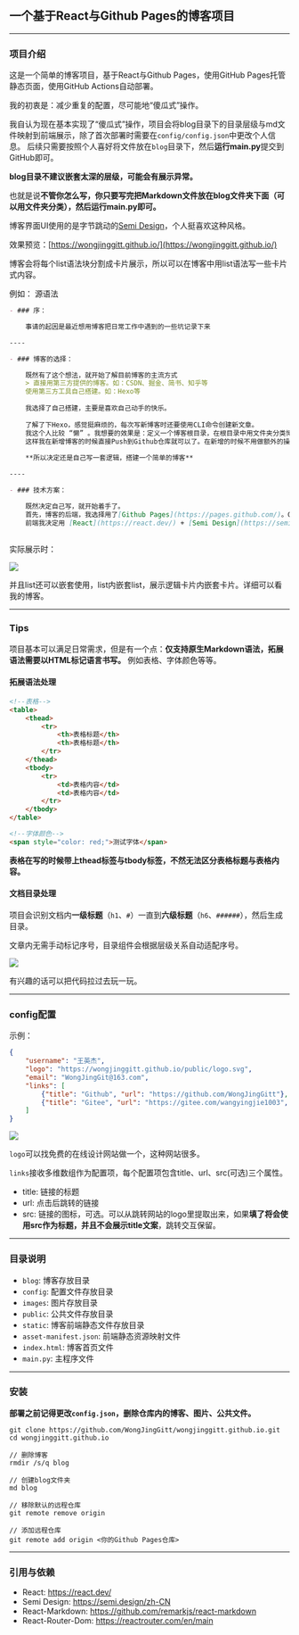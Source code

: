 ## 一个基于React与Github Pages的博客项目  

----

### 项目介绍
这是一个简单的博客项目，基于React与Github Pages，使用GitHub Pages托管静态页面，使用GitHub Actions自动部署。  

我的初衷是：减少重复的配置，尽可能地“傻瓜式”操作。

我自认为现在基本实现了“傻瓜式”操作，项目会将blog目录下的目录层级与md文件映射到前端展示，除了首次部署时需要在`config/config.json`中更改个人信息。
后续只需要按照个人喜好将文件放在`blog`目录下，然后**运行main.py**提交到GitHub即可。

**blog目录不建议嵌套太深的层级，可能会有展示异常。**

也就是说**不管你怎么写，你只要写完把Markdown文件放在blog文件夹下面（可以用文件夹分类），然后运行main.py即可。**

博客界面UI使用的是字节跳动的[Semi Design](https://semi.design/zh-CN/)，个人挺喜欢这种风格。

效果预览：[https://wongjinggitt.github.io/](https://wongjinggitt.github.io/)

博客会将每个list语法块分割成卡片展示，所以可以在博客中用list语法写一些卡片式内容。

例如： 源语法
```markdown
- ### 序： 

    事请的起因是最近想用博客把日常工作中遇到的一些坑记录下来  

----

- ### 博客的选择：

    既然有了这个想法，就开始了解目前博客的主流方式
    > 直接用第三方提供的博客。如：CSDN、掘金、简书、知乎等  
    使用第三方工具自己搭建。如：Hexo等  
    
    我选择了自己搭建，主要是喜欢自己动手的快乐。  
    
    了解了下Hexo，感觉挺麻烦的，每次写新博客时还要使用CLI命令创建新文章。  
    我这个人比较 “懒” 。我想要的效果是：定义一个博客根目录，在根目录中用文件夹分类博客类型，然后把本地的层级映射到博客前端。  
    这样我在新增博客的时候直接Push到Github仓库就可以了。在新增的时候不用做额外的操作，只要新增文件夹或者文件就可以了。  
    
    **所以决定还是自己写一套逻辑，搭建一个简单的博客**  

----

- ### 技术方案：  

    既然决定自己写，就开始着手了。  
    首先，博客的后端，我选择用了[Github Pages](https://pages.github.com/)。Github Pages是一个静态文件托管服务器。用来做博客的后端再适合不过了。  
    前端我决定用 [React](https://react.dev/) + [Semi Design](https://semi.design/zh-CN/)  
    
```

实际展示时：

![](https://wongjinggitt.github.io/images/Readme/博客list语法示例.png)

并且list还可以嵌套使用，list内嵌套list，展示逻辑卡片内嵌套卡片。详细可以看我的博客。

----

### Tips

项目基本可以满足日常需求，但是有一个点：**仅支持原生Markdown语法，拓展语法需要以HTML标记语言书写。** 例如表格、字体颜色等等。

#### 拓展语法处理

```html
<!--表格-->
<table>
    <thead>
        <tr>
            <th>表格标题</th>
            <th>表格标题</th>
        </tr>
    </thead>
    <tbody>
        <tr>
            <td>表格内容</td>
            <td>表格内容</td>
        </tr>
    </tbody>
</table>

<!--字体颜色-->
<span style="color: red;">测试字体</span>
```

**表格在写的时候带上thead标签与tbody标签，不然无法区分表格标题与表格内容。**

#### 文档目录处理

项目会识别文档内**一级标题**（`h1`、`#`）一直到**六级标题**（`h6`、`######`），然后生成目录。  

文章内无需手动标记序号，目录组件会根据层级关系自动适配序号。

![](https://wongjinggitt.github.io/images/Readme/目录层级展示.png)

有兴趣的话可以把代码拉过去玩一玩。

----

### config配置

示例：

```json
{
    "username": "王英杰",
    "logo": "https://wongjinggitt.github.io/public/logo.svg",
    "email": "WongJingGit@163.com",
    "links": [
        {"title": "Github", "url": "https://github.com/WongJingGitt"},
        {"title": "Gitee", "url": "https://gitee.com/wangyingjie1003", "src": "https://gitee.com/static/images/logo-black.svg?t=158106664"}
    ]
}
```

![](https://wongjinggitt.github.io/images/Readme/config对应关系.png)

`logo`可以找免费的在线设计网站做一个，这种网站很多。

`links`接收多维数组作为配置项，每个配置项包含title、url、src(可选)三个属性。  

* title: 链接的标题
* url: 点击后跳转的链接
* src: 链接的图标，可选。可以从跳转网站的logo里提取出来，如果**填了将会使用src作为标题，并且不会展示title文案**，跳转交互保留。

----

### 目录说明

* `blog`: 博客存放目录
* `config`: 配置文件存放目录
* `images`: 图片存放目录
* `public`: 公共文件存放目录
* `static`: 博客前端静态文件存放目录
* `asset-manifest.json`: 前端静态资源映射文件
* `index.html`: 博客首页文件
* `main.py`: 主程序文件

----

### 安装

**部署之前记得更改`config.json`，删除仓库内的博客、图片、公共文件。**

```commandline
git clone https://github.com/WongJingGitt/wongjinggitt.github.io.git
cd wongjinggitt.github.io

// 删除博客
rmdir /s/q blog

// 创建blog文件夹
md blog

// 移除默认的远程仓库
git remote remove origin

// 添加远程仓库
git remote add origin <你的Github Pages仓库>
```

----

### 引用与依赖

- React: https://react.dev/
- Semi Design: https://semi.design/zh-CN
- React-Markdown: https://github.com/remarkjs/react-markdown
- React-Router-Dom: https://reactrouter.com/en/main